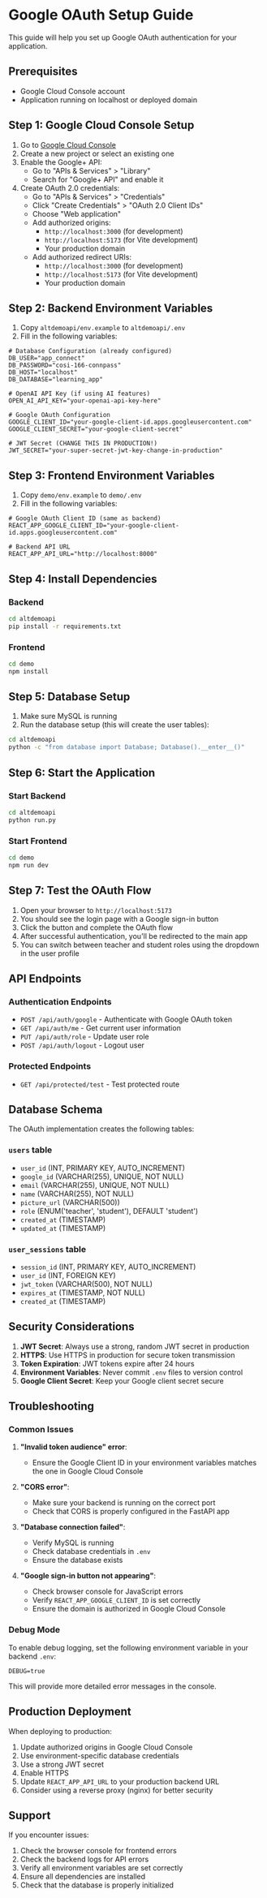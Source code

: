 # Google OAuth Setup Guide

This guide will help you set up Google OAuth authentication for your application.

## Prerequisites

- Google Cloud Console account
- Application running on localhost or deployed domain

## Step 1: Google Cloud Console Setup

1. Go to [Google Cloud Console](https://console.cloud.google.com/)
2. Create a new project or select an existing one
3. Enable the Google+ API:
   - Go to "APIs & Services" > "Library"
   - Search for "Google+ API" and enable it
4. Create OAuth 2.0 credentials:
   - Go to "APIs & Services" > "Credentials"
   - Click "Create Credentials" > "OAuth 2.0 Client IDs"
   - Choose "Web application"
   - Add authorized origins:
     - `http://localhost:3000` (for development)
     - `http://localhost:5173` (for Vite development)
     - Your production domain
   - Add authorized redirect URIs:
     - `http://localhost:3000` (for development)
     - `http://localhost:5173` (for Vite development)
     - Your production domain

## Step 2: Backend Environment Variables

1. Copy `altdemoapi/env.example` to `altdemoapi/.env`
2. Fill in the following variables:

```env
# Database Configuration (already configured)
DB_USER="app_connect"
DB_PASSWORD="cosi-166-connpass"
DB_HOST="localhost"
DB_DATABASE="learning_app"

# OpenAI API Key (if using AI features)
OPEN_AI_API_KEY="your-openai-api-key-here"

# Google OAuth Configuration
GOOGLE_CLIENT_ID="your-google-client-id.apps.googleusercontent.com"
GOOGLE_CLIENT_SECRET="your-google-client-secret"

# JWT Secret (CHANGE THIS IN PRODUCTION!)
JWT_SECRET="your-super-secret-jwt-key-change-in-production"
```

## Step 3: Frontend Environment Variables

1. Copy `demo/env.example` to `demo/.env`
2. Fill in the following variables:

```env
# Google OAuth Client ID (same as backend)
REACT_APP_GOOGLE_CLIENT_ID="your-google-client-id.apps.googleusercontent.com"

# Backend API URL
REACT_APP_API_URL="http://localhost:8000"
```

## Step 4: Install Dependencies

### Backend
```bash
cd altdemoapi
pip install -r requirements.txt
```

### Frontend
```bash
cd demo
npm install
```

## Step 5: Database Setup

1. Make sure MySQL is running
2. Run the database setup (this will create the user tables):

```bash
cd altdemoapi
python -c "from database import Database; Database().__enter__()"
```

## Step 6: Start the Application

### Start Backend
```bash
cd altdemoapi
python run.py
```

### Start Frontend
```bash
cd demo
npm run dev
```

## Step 7: Test the OAuth Flow

1. Open your browser to `http://localhost:5173`
2. You should see the login page with a Google sign-in button
3. Click the button and complete the OAuth flow
4. After successful authentication, you'll be redirected to the main app
5. You can switch between teacher and student roles using the dropdown in the user profile

## API Endpoints

### Authentication Endpoints

- `POST /api/auth/google` - Authenticate with Google OAuth token
- `GET /api/auth/me` - Get current user information
- `PUT /api/auth/role` - Update user role
- `POST /api/auth/logout` - Logout user

### Protected Endpoints

- `GET /api/protected/test` - Test protected route

## Database Schema

The OAuth implementation creates the following tables:

### `users` table
- `user_id` (INT, PRIMARY KEY, AUTO_INCREMENT)
- `google_id` (VARCHAR(255), UNIQUE, NOT NULL)
- `email` (VARCHAR(255), UNIQUE, NOT NULL)
- `name` (VARCHAR(255), NOT NULL)
- `picture_url` (VARCHAR(500))
- `role` (ENUM('teacher', 'student'), DEFAULT 'student')
- `created_at` (TIMESTAMP)
- `updated_at` (TIMESTAMP)

### `user_sessions` table
- `session_id` (INT, PRIMARY KEY, AUTO_INCREMENT)
- `user_id` (INT, FOREIGN KEY)
- `jwt_token` (VARCHAR(500), NOT NULL)
- `expires_at` (TIMESTAMP, NOT NULL)
- `created_at` (TIMESTAMP)

## Security Considerations

1. **JWT Secret**: Always use a strong, random JWT secret in production
2. **HTTPS**: Use HTTPS in production for secure token transmission
3. **Token Expiration**: JWT tokens expire after 24 hours
4. **Environment Variables**: Never commit `.env` files to version control
5. **Google Client Secret**: Keep your Google client secret secure

## Troubleshooting

### Common Issues

1. **"Invalid token audience" error**:
   - Ensure the Google Client ID in your environment variables matches the one in Google Cloud Console

2. **"CORS error"**:
   - Make sure your backend is running on the correct port
   - Check that CORS is properly configured in the FastAPI app

3. **"Database connection failed"**:
   - Verify MySQL is running
   - Check database credentials in `.env`
   - Ensure the database exists

4. **"Google sign-in button not appearing"**:
   - Check browser console for JavaScript errors
   - Verify `REACT_APP_GOOGLE_CLIENT_ID` is set correctly
   - Ensure the domain is authorized in Google Cloud Console

### Debug Mode

To enable debug logging, set the following environment variable in your backend `.env`:

```env
DEBUG=true
```

This will provide more detailed error messages in the console.

## Production Deployment

When deploying to production:

1. Update authorized origins in Google Cloud Console
2. Use environment-specific database credentials
3. Use a strong JWT secret
4. Enable HTTPS
5. Update `REACT_APP_API_URL` to your production backend URL
6. Consider using a reverse proxy (nginx) for better security

## Support

If you encounter issues:

1. Check the browser console for frontend errors
2. Check the backend logs for API errors
3. Verify all environment variables are set correctly
4. Ensure all dependencies are installed
5. Check that the database is properly initialized
